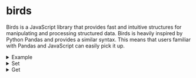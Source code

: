 # birds

Birds is a JavaScript library that provides fast and intuitive structures for manipulating and processing structured data. Birds is heavily inspired by Python Pandas and provides a similar syntax. This means that users familiar with Pandas and JavaScript can easily pick it up.

<details>
<summary>Example</summary>

## Bird.example()

```js
const bird = Bird.example();
bird.print();
```

Output:

```
| (index) | species | color | lifespan | wingspan |
|---------|---------|-------|----------|----------|
| 0       | sparrow | brown | 4        | 19       |
| 1       | parrot  | green | 80       | 20       |
| 2       | pigeon  | gray  | 6        | 50       |
| 3       | eagle   | brown | 20       | 200      |
```

</details>

<details>
<summary>Set</summary>

## Bird.set()

```js
const bird = new Bird();
bird["diet"] = ["seeds", "fruit", "seeds", "meat"];
bird["weight"] = [24, 150, 300, 4000];
bird.print();
```

Output:

```
| (index) | diet  | weight |
|---------|-------|--------|
| 0       | seeds | 24     |
| 1       | fruit | 150    |
| 2       | seeds | 300    |
| 3       | meat  | 4000   |
```

</details>

<details>
<summary>Get</summary>

## Bird.get()

```js
const bird = Bird.example();
bird["species"].array();
```

Output:

```
['sparrow', 'parrot', 'pigeon', 'eagle']
```

</details>

